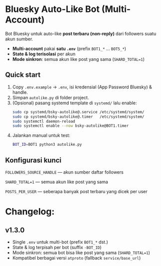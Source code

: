 # Bluesky Auto-Like Bot (Multi-Account)

Bot Bluesky untuk auto-like **post terbaru (non-reply)** dari followers suatu akun sumber.
- **Multi-account** pakai **satu `.env`** (prefix `BOT1_*` ... `BOT5_*`)
- **State & log terisolasi** per akun
- **Mode sinkron**: semua akun like post yang sama (`SHARD_TOTAL=1`)

## Quick start
1. Copy `.env.example` → `.env`, isi kredensial (App Password Bluesky) & handle.
2. Simpan `autolike.py` di folder project.
3. (Opsional) pasang systemd template di `systemd/` lalu enable:
   ```bash
   sudo cp systemd/bsky-autolike@.service /etc/systemd/system/
   sudo cp systemd/bsky-autolike@.timer   /etc/systemd/system/
   sudo systemctl daemon-reload
   sudo systemctl enable --now bsky-autolike@BOT1.timer
4. Jalankan manual untuk test:
    ```bash
    BOT_ID=BOT1 python3 autolike.py

## Konfigurasi kunci

`FOLLOWERS_SOURCE_HANDLE` — akun sumber daftar followers

`SHARD_TOTAL=1` — semua akun like post yang sama

`POSTS_PER_USER` — seberapa banyak post terbaru yang dicek per user

# Changelog:

## v1.3.0
- Single `.env` untuk multi-bot (prefix `BOT1_*` dst.)
- State & log terpisah per bot (suffix `-BOT_ID`)
- Mode sinkron: semua bot bisa like post yang sama (`SHARD_TOTAL=1`)
- Kompatibel berbagai versi `atproto` (fallback `service/base_url`)
